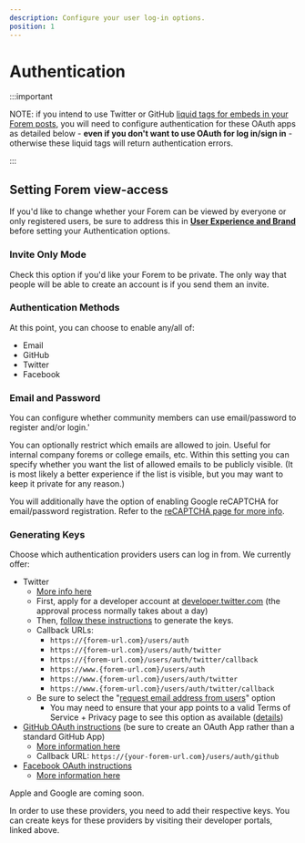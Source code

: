 ```yaml
---
description: Configure your user log-in options.
position: 1
---
```


# Authentication

:::important

NOTE: if you intend to use Twitter or GitHub [liquid tags for embeds in your Forem posts](https://developers.forem.com/frontend/liquid-tags), you will need to configure authentication for these OAuth apps as detailed below - **even if you don't want to use OAuth for log in/sign in** - otherwise these liquid tags will return authentication errors.

:::


## Setting Forem view-access

If you'd like to change whether your Forem can be viewed by everyone or only registered users, be sure to address this in [**User Experience and Brand**](https://admin.forem.com/docs/advanced-customization/config/user-experience-and-brand) before setting your Authentication options.

### Invite Only Mode

Check this option if you'd like your Forem to be private. The only way that people will be able to create an account is if you send them an invite.

### Authentication Methods

At this point, you can choose to enable any/all of:

- Email
- GitHub
- Twitter
- Facebook

### Email and Password

You can configure whether community members can use email/password to register and/or login.'

You can optionally restrict which emails are allowed to join. Useful for internal company forems or college emails, etc. Within this setting you can specify whether you want the list of allowed emails to be publicly visible. \(It is most likely a better experience if the list is visible, but you may want to keep it private for any reason.\)

You will additionally have the option of enabling Google reCAPTCHA for email/password registration. Refer to the [reCAPTCHA page for more info](/docs/advanced-customization/config/google-recaptcha).

### Generating Keys

Choose which authentication providers users can log in from. We currently offer:

- Twitter
  - [More info here](https://docs.forem.com/backend/auth-twitter/)
  - First, apply for a developer account at [developer.twitter.com](http://developer.twitter.com/) \(the approval process normally takes about a day\)
  - Then, [follow these instructions](https://developer.twitter.com/en/docs/authentication/guides/log-in-with-twitter) to generate the keys.
  - Callback URLs:
    - `https://{forem-url.com}/users/auth`
    - `https://{forem-url.com}/users/auth/twitter`
    - `https://{forem-url.com}/users/auth/twitter/callback`
    - `https://www.{forem-url.com}/users/auth`
    - `https://www.{forem-url.com}/users/auth/twitter`
    - `https://www.{forem-url.com}/users/auth/twitter/callback`
  - Be sure to select the "[request email address from users](https://user-images.githubusercontent.com/22895284/51078803-9a9a2700-16bb-11e9-8f27-dbfe04b52031.png)" option
    - You may need to ensure that your app points to a valid Terms of Service + Privacy page to see this option as available \([details](https://developer.twitter.com/en/docs/apps/app-permissions)\)
- [GitHub OAuth instructions](https://docs.github.com/en/developers/apps/creating-an-oauth-app) (be sure to create an OAuth App rather than a standard GitHub App)
  - [More information here](https://docs.forem.com/backend/auth-github/)
  - Callback URL: `https://{your-forem-url.com}/users/auth/github`
- [Facebook OAuth instructions](https://developers.facebook.com/docs/apps)
  - [More information here](https://docs.forem.com/backend/auth-facebook/)

Apple and Google are coming soon.

In order to use these providers, you need to add their respective keys. You can create keys for these providers by visiting their developer portals, linked above.
